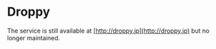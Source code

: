 # Droppy
The service is still available at [http://droppy.jp](http://droppy.jp) but no longer maintained.
